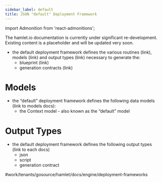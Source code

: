 ```yaml
---
sidebar_label: default
title: JSON "default" Deployment Framework
---
```

import Admonition from 'react-admonitions';

<Admonition type="warning" title="Under Construction">
The hamlet.io documentation is currently under significant re-development. Existing content is a placeholder and will be updated very soon.
</Admonition>

* the default deployment framework defines the various routines (link), models (link) and output types (link) necessary to generate the:
	*  blueprint (link)
	* generation contracts (link)

# Models
* the “default” deployment framework defines the following data models (link to models docs):
	* the Context model - also known as the “default” model


# Output Types
* the default deployment framework defines the following output types (link to each docs)
	* json
	* script
	* generation contract


#work/tenants/gosource/hamlet/docs/engine/deployment-frameworks